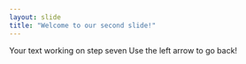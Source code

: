 ```yaml
---
layout: slide
title: "Welcome to our second slide!"
---
```

Your text working on step seven
Use the left arrow to go back!
